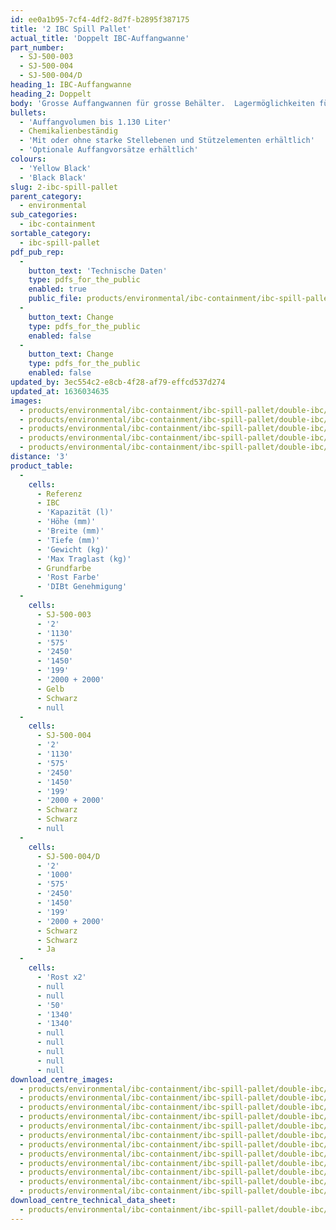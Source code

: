 ```yaml
---
id: ee0a1b95-7cf4-4df2-8d7f-b2895f387175
title: '2 IBC Spill Pallet'
actual_title: 'Doppelt IBC-Auffangwanne'
part_number:
  - SJ-500-003
  - SJ-500-004
  - SJ-500-004/D
heading_1: IBC-Auffangwanne
heading_2: Doppelt
body: 'Grosse Auffangwannen für grosse Behälter.  Lagermöglichkeiten für 2 IBCs.'
bullets:
  - 'Auffangvolumen bis 1.130 Liter'
  - Chemikalienbeständig
  - 'Mit oder ohne starke Stellebenen und Stützelementen erhältlich'
  - 'Optionale Auffangvorsätze erhältlich'
colours:
  - 'Yellow Black'
  - 'Black Black'
slug: 2-ibc-spill-pallet
parent_category:
  - environmental
sub_categories:
  - ibc-containment
sortable_category:
  - ibc-spill-pallet
pdf_pub_rep:
  -
    button_text: 'Technische Daten'
    type: pdfs_for_the_public
    enabled: true
    public_file: products/environmental/ibc-containment/ibc-spill-pallet/double-ibc/pdf-lr/EV-Spill-Pallet-(2-IBC)-TD_DE.pdf
  -
    button_text: Change
    type: pdfs_for_the_public
    enabled: false
  -
    button_text: Change
    type: pdfs_for_the_public
    enabled: false
updated_by: 3ec554c2-e8cb-4f28-af79-effcd537d274
updated_at: 1636034635
images:
  - products/environmental/ibc-containment/ibc-spill-pallet/double-ibc/images-lr/SJ-500-002_02.jpg
  - products/environmental/ibc-containment/ibc-spill-pallet/double-ibc/images-lr/SJ-500-002_01.jpg
  - products/environmental/ibc-containment/ibc-spill-pallet/double-ibc/images-lr/SJ-500-004_01.jpg
  - products/environmental/ibc-containment/ibc-spill-pallet/double-ibc/images-lr/SJ-500-004_02.jpg
  - products/environmental/ibc-containment/ibc-spill-pallet/double-ibc/images-lr/SJ-500-004_03.jpg
distance: '3'
product_table:
  -
    cells:
      - Referenz
      - IBC
      - 'Kapazität (l)'
      - 'Höhe (mm)'
      - 'Breite (mm)'
      - 'Tiefe (mm)'
      - 'Gewicht (kg)'
      - 'Max Traglast (kg)'
      - Grundfarbe
      - 'Rost Farbe'
      - 'DIBt Genehmigung'
  -
    cells:
      - SJ-500-003
      - '2'
      - '1130'
      - '575'
      - '2450'
      - '1450'
      - '199'
      - '2000 + 2000'
      - Gelb
      - Schwarz
      - null
  -
    cells:
      - SJ-500-004
      - '2'
      - '1130'
      - '575'
      - '2450'
      - '1450'
      - '199'
      - '2000 + 2000'
      - Schwarz
      - Schwarz
      - null
  -
    cells:
      - SJ-500-004/D
      - '2'
      - '1000'
      - '575'
      - '2450'
      - '1450'
      - '199'
      - '2000 + 2000'
      - Schwarz
      - Schwarz
      - Ja
  -
    cells:
      - 'Rost x2'
      - null
      - null
      - '50'
      - '1340'
      - '1340'
      - null
      - null
      - null
      - null
      - null
download_centre_images:
  - products/environmental/ibc-containment/ibc-spill-pallet/double-ibc/images-hr/SJ-500-003_01.jpg
  - products/environmental/ibc-containment/ibc-spill-pallet/double-ibc/images-hr/SJ-500-003_02.jpg
  - products/environmental/ibc-containment/ibc-spill-pallet/double-ibc/images-hr/SJ-500-003_03.jpg
  - products/environmental/ibc-containment/ibc-spill-pallet/double-ibc/images-hr/SJ-500-003_04.jpg
  - products/environmental/ibc-containment/ibc-spill-pallet/double-ibc/images-hr/SJ-500-003_05.jpg
  - products/environmental/ibc-containment/ibc-spill-pallet/double-ibc/images-hr/SJ-500-004_01.jpg
  - products/environmental/ibc-containment/ibc-spill-pallet/double-ibc/images-hr/SJ-500-004_02.jpg
  - products/environmental/ibc-containment/ibc-spill-pallet/double-ibc/images-hr/SJ-500-004_03.jpg
  - products/environmental/ibc-containment/ibc-spill-pallet/double-ibc/images-hr/SJ-500-004_04.jpg
  - products/environmental/ibc-containment/ibc-spill-pallet/double-ibc/images-hr/SJ-500-004_05.jpg
  - products/environmental/ibc-containment/ibc-spill-pallet/double-ibc/images-hr/SJ-500-004_06.jpg
  - products/environmental/ibc-containment/ibc-spill-pallet/double-ibc/images-hr/SJ-500-004_07.jpg
download_centre_technical_data_sheet:
  - products/environmental/ibc-containment/ibc-spill-pallet/double-ibc/pdf-hr/EV-Spill-Pallet-(2-IBC)-TD_DE.pdf
---
```

